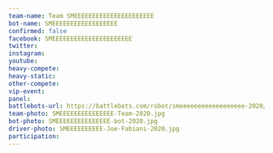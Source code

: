 ```yaml
---
team-name: Team SMEEEEEEEEEEEEEEEEEEEEEE
bot-name: SMEEEEEEEEEEEEEEEEEE
confirmed: false
facebook: SMEEEEEEEEEEEEEEEEEEEEEE
twitter:
instagram:
youtube:
heavy-compete:
heavy-static:
other-compete:
vip-event:
panel:
battlebots-url: https://battlebots.com/robot/smeeeeeeeeeeeeeeeeee-2020/
team-photo: SMEEEEEEEEEEEEEEE-Team-2020.jpg
bot-photo: SMEEEEEEEEEEEEEEE-bot-2020.jpg
driver-photo: SMEEEEEEEEEE-Joe-Fabiani-2020.jpg
participation:
---
```

